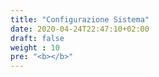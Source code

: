 ```yaml
---
title: "Configurazione Sistema"
date: 2020-04-24T22:47:10+02:00
draft: false
weight : 10
pre: "<b></b>"
---
```


